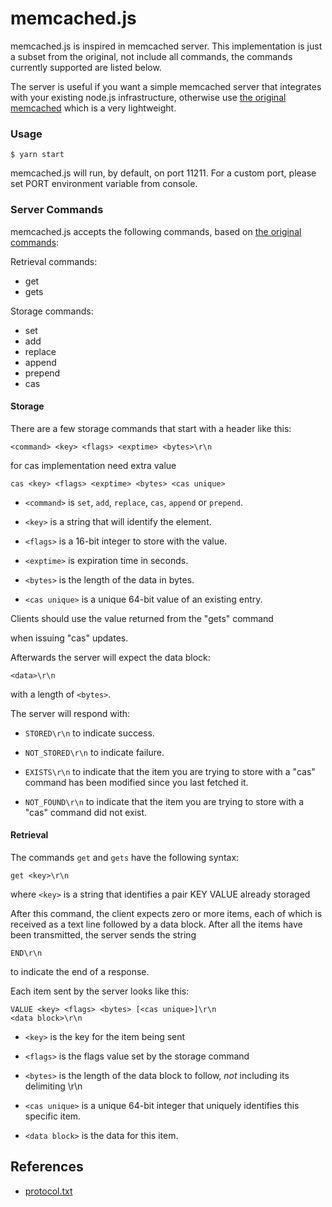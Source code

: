 # memcached.js

memcached.js is inspired in memcached server. This implementation is just a subset from the original, not include all commands, the commands currently supported are listed below.

The server is useful if you want a simple memcached server that integrates with your existing node.js infrastructure, otherwise use [the original memcached](http://memcached.org/) which is a very lightweight.

### Usage

    $ yarn start

memcached.js will run, by default, on port 11211. For a custom port, please set PORT environment variable from console.

### Server Commands

memcached.js accepts the following commands, based on [the original commands](https://github.com/memcached/memcached/blob/master/doc/protocol.txt):

Retrieval commands:

- get
- gets

Storage commands:

- set
- add
- replace
- append
- prepend
- cas

#### Storage

There are a few storage commands that start with a header like this:

    <command> <key> <flags> <exptime> <bytes>\r\n

for cas implementation need extra value

    cas <key> <flags> <exptime> <bytes> <cas unique>

- `<command>` is `set`, `add`, `replace`, `cas`, `append` or `prepend`.

* `<key>` is a string that will identify the element.

- `<flags>` is a 16-bit integer to store with the value.

* `<exptime>` is expiration time in seconds.

- `<bytes>` is the length of the data in bytes.

* `<cas unique>` is a unique 64-bit value of an existing entry.

Clients should use the value returned from the "gets" command

when issuing "cas" updates.

Afterwards the server will expect the data block:

`<data>\r\n`

with a length of `<bytes>`.

The server will respond with:

- `STORED\r\n` to indicate success.

* `NOT_STORED\r\n` to indicate failure.

* `EXISTS\r\n` to indicate that the item you are trying to store with a "cas" command has been modified since you last fetched it.

* `NOT_FOUND\r\n` to indicate that the item you are trying to store with a "cas" command did not exist.

#### Retrieval

The commands `get` and `gets` have the following syntax:

`get <key>\r\n`

where `<key>` is a string that identifies a pair KEY VALUE already storaged

After this command, the client expects zero or more items, each of
which is received as a text line followed by a data block. After all
the items have been transmitted, the server sends the string

`END\r\n`

to indicate the end of a response.

Each item sent by the server looks like this:

    VALUE <key> <flags> <bytes> [<cas unique>]\r\n
    <data block>\r\n

- `<key>` is the key for the item being sent

- `<flags>` is the flags value set by the storage command

- `<bytes>` is the length of the data block to follow, _not_ including its delimiting \r\n

- `<cas unique>` is a unique 64-bit integer that uniquely identifies this specific item.

- `<data block>` is the data for this item.

## References

- [protocol.txt](https://github.com/memcached/memcached/blob/master/doc/protocol.txt)
